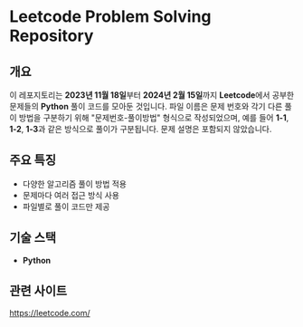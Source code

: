 # **Leetcode Problem Solving Repository**

## **개요**  
이 레포지토리는 **2023년 11월 18일**부터 **2024년 2월 15일**까지 **Leetcode**에서 공부한 문제들의 **Python** 풀이 코드를 모아둔 것입니다. 파일 이름은 문제 번호와 각기 다른 풀이 방법을 구분하기 위해 "문제번호-풀이방법" 형식으로 작성되었으며, 예를 들어 **1-1**, **1-2**, **1-3**과 같은 방식으로 풀이가 구분됩니다. 문제 설명은 포함되지 않았습니다.

## **주요 특징**  
- 다양한 알고리즘 풀이 방법 적용  
- 문제마다 여러 접근 방식 사용  
- 파일별로 풀이 코드만 제공

## **기술 스택**  
- **Python**

## **관련 사이트**
https://leetcode.com/
